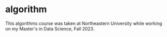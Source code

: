 # algorithm
This algorithms course was taken at Northeastern University while working on my Master's in Data Science, Fall 2023.
